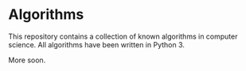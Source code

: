 # Algorithms
This repository contains a collection of known algorithms in computer science. All algorithms have been written in Python 3.

More soon.
